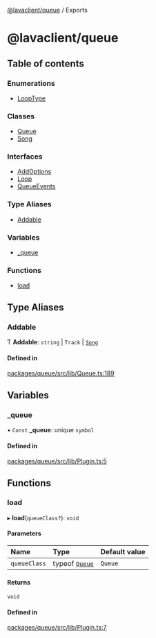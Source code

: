 [@lavaclient/queue](README.md) / Exports

# @lavaclient/queue

## Table of contents

### Enumerations

- [LoopType](enums/LoopType.md)

### Classes

- [Queue](classes/Queue.md)
- [Song](classes/Song.md)

### Interfaces

- [AddOptions](interfaces/AddOptions.md)
- [Loop](interfaces/Loop.md)
- [QueueEvents](interfaces/QueueEvents.md)

### Type Aliases

- [Addable](modules.md#addable)

### Variables

- [\_queue](modules.md#_queue)

### Functions

- [load](modules.md#load)

## Type Aliases

### Addable

Ƭ **Addable**: `string` \| `Track` \| [`Song`](classes/Song.md)

#### Defined in

[packages/queue/src/lib/Queue.ts:189](https://github.com/lavaclient/plugins/blob/f4114e8/packages/queue/src/lib/Queue.ts#L189)

## Variables

### \_queue

• `Const` **\_queue**: unique `symbol`

#### Defined in

[packages/queue/src/lib/Plugin.ts:5](https://github.com/lavaclient/plugins/blob/f4114e8/packages/queue/src/lib/Plugin.ts#L5)

## Functions

### load

▸ **load**(`queueClass?`): `void`

#### Parameters

| Name | Type | Default value |
| :------ | :------ | :------ |
| `queueClass` | typeof [`Queue`](classes/Queue.md) | `Queue` |

#### Returns

`void`

#### Defined in

[packages/queue/src/lib/Plugin.ts:7](https://github.com/lavaclient/plugins/blob/f4114e8/packages/queue/src/lib/Plugin.ts#L7)
